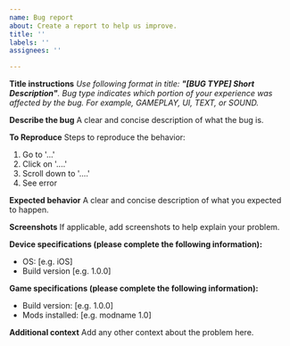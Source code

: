 ```yaml
---
name: Bug report
about: Create a report to help us improve.
title: ''
labels: ''
assignees: ''

---
```


**Title instructions**
*Use following format in title: **"[BUG TYPE] Short Description"**. Bug type indicates which portion of your experience was affected by the bug. For example, GAMEPLAY, UI, TEXT, or SOUND.*

**Describe the bug**
A clear and concise description of what the bug is. 

**To Reproduce**
Steps to reproduce the behavior:
1. Go to '...'
2. Click on '....'
3. Scroll down to '....'
4. See error

**Expected behavior**
A clear and concise description of what you expected to happen.

**Screenshots**
If applicable, add screenshots to help explain your problem.

**Device specifications (please complete the following information):**
 - OS: [e.g. iOS]
 - Build version [e.g. 1.0.0]

**Game specifications (please complete the following information):**
 - Build version: [e.g. 1.0.0]
 - Mods installed: [e.g. modname 1.0]

**Additional context**
Add any other context about the problem here.
